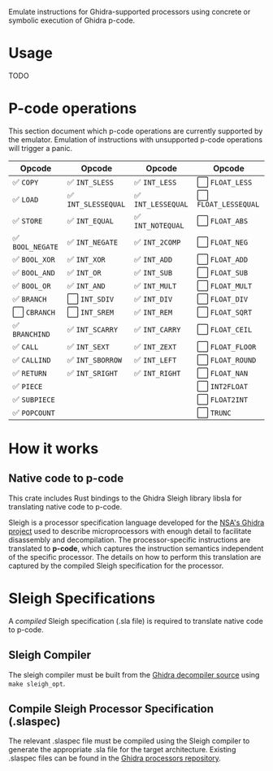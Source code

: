 Emulate instructions for Ghidra-supported processors using concrete or symbolic execution of Ghidra p-code.

# Usage

TODO

# P-code operations

This section document which p-code operations are currently supported by the emulator. Emulation of instructions with unsupported p-code operations will trigger a panic.

| Opcode                             | Opcode                                | Opcode                             | Opcode                                 |
| ---------------------------------- | ------------------------------------- | -----------------------------------| -------------------------------------  |
| :white_check_mark:   `COPY`        | :white_check_mark:   `INT_SLESS`      | :white_check_mark: `INT_LESS`      | :white_large_square: `FLOAT_LESS`      |
| :white_check_mark:   `LOAD`        | :white_check_mark:   `INT_SLESSEQUAL` | :white_check_mark: `INT_LESSEQUAL` | :white_large_square: `FLOAT_LESSEQUAL` |
| :white_check_mark:   `STORE`       | :white_check_mark:   `INT_EQUAL`      | :white_check_mark: `INT_NOTEQUAL`  | :white_large_square: `FLOAT_ABS`       |
| :white_check_mark:   `BOOL_NEGATE` | :white_check_mark:   `INT_NEGATE`     | :white_check_mark: `INT_2COMP`     | :white_large_square: `FLOAT_NEG`       |
| :white_check_mark:   `BOOL_XOR`    | :white_check_mark:   `INT_XOR`        | :white_check_mark: `INT_ADD`       | :white_large_square: `FLOAT_ADD`       |
| :white_check_mark:   `BOOL_AND`    | :white_check_mark:   `INT_OR`         | :white_check_mark: `INT_SUB`       | :white_large_square: `FLOAT_SUB`       |
| :white_check_mark:   `BOOL_OR`     | :white_check_mark:   `INT_AND`        | :white_check_mark: `INT_MULT`      | :white_large_square: `FLOAT_MULT`      |
| :white_check_mark:   `BRANCH`      | :white_large_square: `INT_SDIV`       | :white_check_mark: `INT_DIV`       | :white_large_square: `FLOAT_DIV`       |
| :white_large_square: `CBRANCH`     | :white_large_square: `INT_SREM`       | :white_check_mark: `INT_REM`       | :white_large_square: `FLOAT_SQRT`      |
| :white_check_mark:   `BRANCHIND`   | :white_check_mark:   `INT_SCARRY`     | :white_check_mark: `INT_CARRY`     | :white_large_square: `FLOAT_CEIL`      |
| :white_check_mark:   `CALL`        | :white_check_mark:   `INT_SEXT`       | :white_check_mark: `INT_ZEXT`      | :white_large_square: `FLOAT_FLOOR`     |
| :white_check_mark:   `CALLIND`     | :white_check_mark:   `INT_SBORROW`    | :white_check_mark: `INT_LEFT`      | :white_large_square: `FLOAT_ROUND`     |
| :white_check_mark:   `RETURN`      | :white_check_mark:   `INT_SRIGHT`     | :white_check_mark: `INT_RIGHT`     | :white_large_square: `FLOAT_NAN`       |
| :white_check_mark:   `PIECE`       |                                       |                                    | :white_large_square: `INT2FLOAT`       |
| :white_check_mark:   `SUBPIECE`    |                                       |                                    | :white_large_square: `FLOAT2INT`       |
| :white_check_mark:   `POPCOUNT`    |                                       |                                    | :white_large_square: `TRUNC`           |

# How it works

## Native code to p-code

This crate includes Rust bindings to the Ghidra Sleigh library libsla for translating native code to p-code.

Sleigh is a processor specification language developed for the [NSA's Ghidra project](https://github.com/NationalSecurityAgency/ghidra) used to describe microprocessors with enough detail to facilitate disassembly and decompilation. The processor-specific instructions are translated to **p-code**, which captures the instruction semantics independent of the specific processor. The details on how to perform this translation are captured by the compiled Sleigh specification for the processor.

# Sleigh Specifications

A _compiled_ Sleigh specification (.sla file) is required to translate native code to p-code.

## Sleigh Compiler

The sleigh compiler must be built from the [Ghidra decompiler source](https://github.com/NationalSecurityAgency/ghidra/blob/stable/Ghidra/Features/Decompiler/src/decompile/cpp) using `make sleigh_opt`.

## Compile Sleigh Processor Specification (.slaspec)

The relevant .slaspec file must be compiled using the Sleigh compiler to generate the appropriate .sla file for the target architecture. Existing .slaspec files can be found in the [Ghidra processors repository](https://github.com/NationalSecurityAgency/ghidra/tree/stable/Ghidra/Processors).

